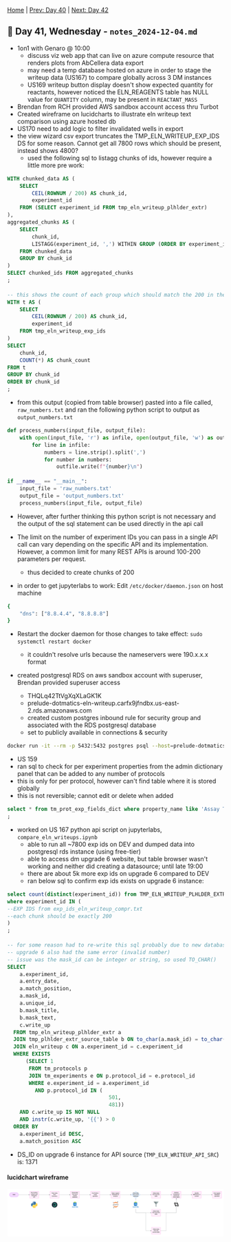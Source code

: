 [Home](../../main.md) | [Prev: Day 40](notes_2024-12-03.md) | [Next: Day 42](./notes_2024-12-05.md)

## 📝 Day 41, Wednesday - `notes_2024-12-04.md`

- 1on1 with Genaro @ 10:00
    * discuss viz web app that can live on azure compute resource that renders plots from AbCellera data export
    * may need a temp database hosted on azure in order to stage the writeup data (US167) to compare globally across 3 DM instances
    * US169 writeup button display doesn't show expected quantity for reactants, however noticed the ELN_REAGENTS table has NULL value for `QUANTITY` column, may be present in `REACTANT_MASS`
- Brendan from RCH provided AWS sandbox account access thru Turbot
- Created wireframe on lucidcharts to illustrate eln writeup text comparison using azure hosted db
- US170 need to add logic to filter invalidated wells in export
- the view wizard csv export truncates the TMP_ELN_WRITEUP_EXP_IDS DS for some reason. Cannot get all 7800 rows which should be present, instead shows 4800?
    * used the following sql to listagg chunks of ids, however require a little more pre work:

```sql
WITH chunked_data AS (
    SELECT 
        CEIL(ROWNUM / 200) AS chunk_id,
        experiment_id
    FROM (SELECT experiment_id FROM tmp_eln_writeup_plhlder_extr)
),
aggregated_chunks AS (
    SELECT 
        chunk_id,
        LISTAGG(experiment_id, ',') WITHIN GROUP (ORDER BY experiment_id) AS chunked_ids
    FROM chunked_data
    GROUP BY chunk_id
)
SELECT chunked_ids FROM aggregated_chunks
;

-- this shows the count of each group which should match the 200 in the CEIL function
WITH t AS (
    SELECT 
        CEIL(ROWNUM / 200) AS chunk_id,
        experiment_id
    FROM tmp_eln_writeup_exp_ids
)
SELECT 
    chunk_id,
    COUNT(*) AS chunk_count
FROM t
GROUP BY chunk_id
ORDER BY chunk_id
;
```
- from this output (copied from table browser) pasted into a file called, `raw_numbers.txt` and ran the following python script to output as `output_numbers.txt`
```python
def process_numbers(input_file, output_file):
    with open(input_file, 'r') as infile, open(output_file, 'w') as outfile:
        for line in infile:
            numbers = line.strip().split(',')
            for number in numbers:
                outfile.write(f"{number}\n")

if __name__ == "__main__":
    input_file = 'raw_numbers.txt'
    output_file = 'output_numbers.txt'
    process_numbers(input_file, output_file)
```

- However, after further thinking this python script is not necessary and the output of the sql statement can be used directly in the api call
- The limit on the number of experiment IDs you can pass in a single API call can vary depending on the specific API and its implementation. However, a common limit for many REST APIs is around 100-200 parameters per request.
    * thus decided to create chunks of 200 

- in order to get jupyterlabs to work: Edit `/etc/docker/daemon.json` on host machine

```bash
{
    "dns": ["8.8.4.4", "8.8.8.8"]
}
```
- Restart the docker daemon for those changes to take effect: `sudo systemctl restart docker`
    * it couldn't resolve urls because the nameservers were 190.x.x.x format

- created postgresql RDS on aws sandbox account with superuser, Brendan provided superuser access
    * THQLq42TtVgXqXLaGK1K
    * prelude-dotmatics-eln-writeup.carfx9jfndbx.us-east-2.rds.amazonaws.com
    * created custom postgres inbound rule for security group and associated with the RDS postgresql database
    * set to publicly available in connections & security
```bash
docker run -it --rm -p 5432:5432 postgres psql --host=prelude-dotmatics-eln-writeup.carfx9jfndbx.us-east-2.rds.amazonaws.com --port=5432 --username=postgres --password
```

- US 159
- ran sql to check for per experiment properties from the admin dictionary panel that can be added to any number of protocols
- this is only for per protocol, however can't find table where it is stored globally
- this is not reversible; cannot edit or delete when added
```sql
select * from tm_prot_exp_fields_dict where property_name like 'Assay Total%'
;
```

- worked on US 167 python api script on jupyterlabs, `compare_eln_writeups.ipynb`
    * able to run all ~7800 exp ids on DEV and dumped data into postgresql rds instance (using free-tier)
    * able to access dm upgrade 6 website, but table browser wasn't working and neither did creating a datasource; until late 19:00
    * there are about 5k more exp ids on upgrade 6 compared to DEV
    * ran below sql to confirm exp ids exists on upgrade 6 instance:
```sql
select count(distinct(experiment_id)) from TMP_ELN_WRITEUP_PLHLDER_EXTR
where experiment_id IN (
--EXP IDS from exp_ids_eln_writeup_compr.txt
--each chunk should be exactly 200
)
;

-- for some reason had to re-write this sql probably due to new database clone from PROD on DEV
-- upgrade 6 also had the same error (invalid number) 
-- issue was the mask_id can be integer or string, so used TO_CHAR()
SELECT
    a.experiment_id,
    a.entry_date,
    a.match_position,
    a.mask_id,
    a.unique_id,
    b.mask_title,
    b.mask_text,
    c.write_up
  FROM tmp_eln_writeup_plhlder_extr a
  JOIN tmp_plhlder_extr_source_table b ON to_char(a.mask_id) = to_char(b.mask_id)
  JOIN eln_writeup c ON a.experiment_id = c.experiment_id
  WHERE EXISTS
      (SELECT 1
       FROM tm_protocols p
       JOIN tm_experiments e ON p.protocol_id = e.protocol_id
       WHERE e.experiment_id = a.experiment_id
         AND p.protocol_id IN (
                                 501,
                                 481))
    AND c.write_up IS NOT NULL
    AND instr(c.write_up, '{{') > 0
  ORDER BY
    a.experiment_id DESC,
    a.match_position ASC
```

- DS_ID on upgrade 6 instance for API source (`TMP_ELN_WRITEUP_API_SRC`) is: 1371

#### lucidchart wireframe
![wireframe of python api call to compare data on eln writeup](./eln-writeup-comparison-azure-db.png)

